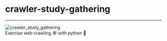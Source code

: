 # crawler-study-gathering  
---  

![crawler_study_gathering](https://github.com/baekdev/crawler-study-gathering/workflows/crawler_study_gathering/badge.svg)  
Exercise web crawling 🕸 with python 🐍   
